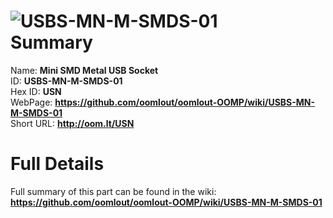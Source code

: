 
![USBS-MN-M-SMDS-01](https://github.com/oomlout/oomlout-OOMP/blob/master/parts/USBS-MN-M-SMDS-01/USBS-MN-M-SMDS-01_420.jpg)   
Summary
=================
  
Name: __Mini SMD Metal USB Socket__    
ID: __USBS-MN-M-SMDS-01__   
Hex ID: __USN__   
WebPage: __https://github.com/oomlout/oomlout-OOMP/wiki/USBS-MN-M-SMDS-01__   
Short URL: __http://oom.lt/USN__   

Full Details
==========================
Full summary of this part can be found in the wiki:   
__https://github.com/oomlout/oomlout-OOMP/wiki/USBS-MN-M-SMDS-01__    

